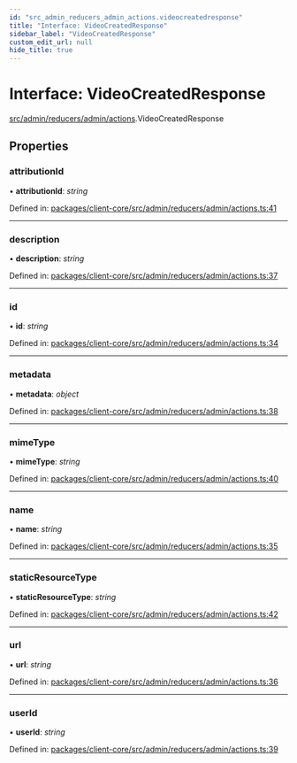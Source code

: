 ```yaml
---
id: "src_admin_reducers_admin_actions.videocreatedresponse"
title: "Interface: VideoCreatedResponse"
sidebar_label: "VideoCreatedResponse"
custom_edit_url: null
hide_title: true
---
```


# Interface: VideoCreatedResponse

[src/admin/reducers/admin/actions](../modules/src_admin_reducers_admin_actions.md).VideoCreatedResponse

## Properties

### attributionId

• **attributionId**: *string*

Defined in: [packages/client-core/src/admin/reducers/admin/actions.ts:41](https://github.com/xr3ngine/xr3ngine/blob/716a06460/packages/client-core/src/admin/reducers/admin/actions.ts#L41)

___

### description

• **description**: *string*

Defined in: [packages/client-core/src/admin/reducers/admin/actions.ts:37](https://github.com/xr3ngine/xr3ngine/blob/716a06460/packages/client-core/src/admin/reducers/admin/actions.ts#L37)

___

### id

• **id**: *string*

Defined in: [packages/client-core/src/admin/reducers/admin/actions.ts:34](https://github.com/xr3ngine/xr3ngine/blob/716a06460/packages/client-core/src/admin/reducers/admin/actions.ts#L34)

___

### metadata

• **metadata**: *object*

Defined in: [packages/client-core/src/admin/reducers/admin/actions.ts:38](https://github.com/xr3ngine/xr3ngine/blob/716a06460/packages/client-core/src/admin/reducers/admin/actions.ts#L38)

___

### mimeType

• **mimeType**: *string*

Defined in: [packages/client-core/src/admin/reducers/admin/actions.ts:40](https://github.com/xr3ngine/xr3ngine/blob/716a06460/packages/client-core/src/admin/reducers/admin/actions.ts#L40)

___

### name

• **name**: *string*

Defined in: [packages/client-core/src/admin/reducers/admin/actions.ts:35](https://github.com/xr3ngine/xr3ngine/blob/716a06460/packages/client-core/src/admin/reducers/admin/actions.ts#L35)

___

### staticResourceType

• **staticResourceType**: *string*

Defined in: [packages/client-core/src/admin/reducers/admin/actions.ts:42](https://github.com/xr3ngine/xr3ngine/blob/716a06460/packages/client-core/src/admin/reducers/admin/actions.ts#L42)

___

### url

• **url**: *string*

Defined in: [packages/client-core/src/admin/reducers/admin/actions.ts:36](https://github.com/xr3ngine/xr3ngine/blob/716a06460/packages/client-core/src/admin/reducers/admin/actions.ts#L36)

___

### userId

• **userId**: *string*

Defined in: [packages/client-core/src/admin/reducers/admin/actions.ts:39](https://github.com/xr3ngine/xr3ngine/blob/716a06460/packages/client-core/src/admin/reducers/admin/actions.ts#L39)
